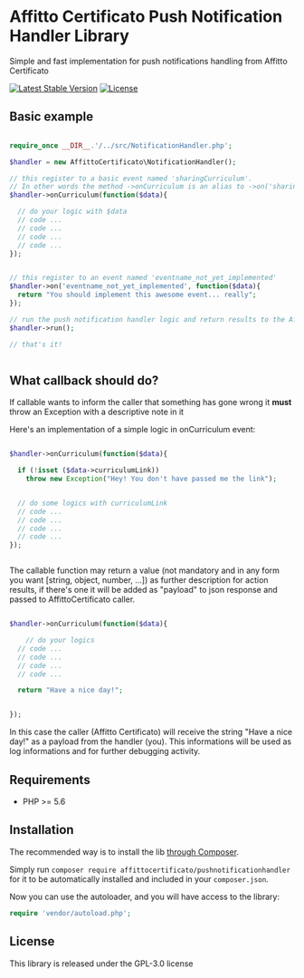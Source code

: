 # Affitto Certificato Push Notification Handler Library


Simple and fast implementation for push notifications handling from Affitto Certificato 

[![Latest Stable Version](https://poser.pugx.org/affittocertificato/pushnotificationhandler/version)](https://packagist.org/packages/affittocertificato/pushnotificationhandler)
[![License](https://poser.pugx.org/affittocertificato/pushnotificationhandler/license)](https://packagist.org/packages/affittocertificato/pushnotificationhandler)

## Basic example

```php

require_once __DIR__.'/../src/NotificationHandler.php';

$handler = new AffittoCertificato\NotificationHandler();

// this register to a basic event named 'sharingCurriculum'. 
// In other words the method ->onCurriculum is an alias to ->on('sharingCurriculum', ...
$handler->onCurriculum(function($data){

  // do your logic with $data 
  // code ...
  // code ...
  // code ...
  // code ...
});


// this register to an event named 'eventname_not_yet_implemented'
$handler->on('eventname_not_yet_implemented', function($data){
  return "You should implement this awesome event... really";
});

// run the push notification handler logic and return results to the AffittoCertificato caller
$handler->run();

// that's it!



```


## What callback should do?

If callable wants to inform the caller that something has gone wrong it **must** throw an Exception with a descriptive note in it

Here's an implementation of a simple logic in onCurriculum event:

```php

$handler->onCurriculum(function($data){

  if (!isset ($data->curriculumLink))
    throw new Exception("Hey! You don't have passed me the link");


  // do some logics with curriculumLink
  // code ...
  // code ...
  // code ...
  // code ...
});



```



The callable function may return a value (not mandatory and in any form you want [string, object, number, ...]) as further description for action results, if there's one it will be added as "payload" to json response and passed to AffittoCertificato caller.

```php

$handler->onCurriculum(function($data){

    // do your logics
  // code ...
  // code ...
  // code ...
  // code ...

  return "Have a nice day!";


});


```

In this case the caller (Affitto Certificato) will receive the string "Have a nice day!" as a payload from the handler (you). 
This informations will be used as log informations and for further debugging activity.



## Requirements

- PHP >= 5.6

## Installation

The recommended way is to install the lib [through Composer](http://getcomposer.org/).

Simply run `composer require affittocertificato/pushnotificationhandler` for it to be automatically installed and included in your `composer.json`.

Now you can use the autoloader, and you will have access to the library:

```php
require 'vendor/autoload.php';
```


## License

This library is released under the GPL-3.0 license